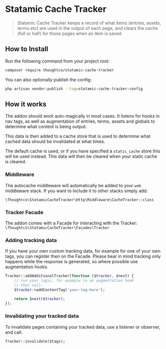 # Statamic Cache Tracker

> Statamic Cache Tracker keeps a record of what items (entries, assets, terms etc) are used in the output of each page, and clears the cache (full or half) for those pages when an item is saved.


## How to Install

Run the following command from your project root:

``` bash
composer require thoughtco/statamic-cache-tracker
```

You can also optionally publish the config:

```bash
php artisan vendor:publish --tag=statamic-cache-tracker-config
```

## How it works

The addon should work auto-magically in most cases. It listens for hooks in nav tags, as well as augmentation of entries, terms, assets and globals to determine what content is being output. 

This data is then added to a cache store that is used to determine what cached data should be invalidated at what times.

The default cache is used, or if you have specified a `static_cache` store this will be used instead. This data will then be cleared when your static cache is cleared.

### Middleware
The autocache middleware will automatically be added to your `web` middleware stack. If you want to include it to other stacks simply add:

`\Thoughtco\StatamicCacheTracker\Http\Middleware\CacheTracker::class`

### Tracker Facade
The addon comes with a Facade for interacting with the Tracker:
`\Thoughtco\StatamicCacheTracker\Facades\Tracker`


### Adding tracking data
If you have your own custom tracking data, for example for one of your own tags, you can register then on the Facade. Please bear in mind tracking only happens while the response is generated, so where possible use augmentation hooks.

```php
Tracker::addAdditionalTracker(function ($tracker, $next) {
    // run your logic, for example in an augmentation hook
    // then call:
    $tracker->addContentTag('your-tag-here');

    return $next($tracker);
});
```

### Invalidating your tracked data
To invalidate pages containing your tracked data, use a listener or observer, and call:         

```
Tracker::invalidate($tags);
```


